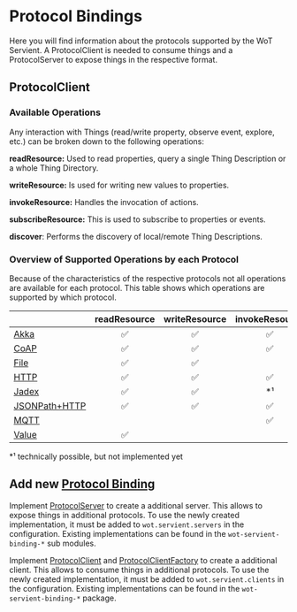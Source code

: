 # Protocol Bindings

Here you will find information about the protocols supported by the WoT Servient.
A ProtocolClient is needed to consume things and a ProtocolServer to expose things in the respective format.

## ProtocolClient

### Available Operations

Any interaction with Things (read/write property, observe event, explore, etc.) can be broken down to the following operations:

**readResource:**
Used to read properties, query a single Thing Description or a whole Thing Directory.

**writeResource:**
Is used for writing new values to properties.

**invokeResource:**
Handles the invocation of actions.

**subscribeResource:**
This is used to subscribe to properties or events.

**discover**:
Performs the discovery of local/remote Thing Descriptions.

### Overview of Supported Operations by each Protocol

Because of the characteristics of the respective protocols not all operations are available for each protocol.
This table shows which operations are supported by which protocol.

|                                   | readResource | writeResource | invokeResource | subscribeResource | discover |
|---------------                    |:-------------:|:-------------:|:--------------:|:-----------------:|:--------:|
| [Akka](akka.md)                   |       ✅      |       ✅       |        ✅       |         ✅         |     ✅    |
| [CoAP](coap.md)                   |       ✅      |       ✅       |        ✅       |         ✅         |          |
| [File](file.md)                   |       ✅      |       ✅       |                 |         ✅         |          |
| [HTTP](http.md)                   |       ✅      |       ✅       |        ✅       |         ✅         |          |
| [Jadex](jadex.md)                 |       ✅      |       ✅       |        *¹        |        *¹          |     ✅    |
| [JSONPath+HTTP](jsonpath+http.md) |       ✅      |       ✅       |        ✅       |         ✅         |          |
| [MQTT](mqtt.md)                   |               |                |        ✅       |         ✅         |          |
| [Value](value.md)                 |       ✅      |                |                |                   |          |

*¹ technically possible, but not implemented yet

## Add new [Protocol Binding](https://www.w3.org/TR/wot-architecture/#dfn-wot-protocol-binding)

Implement [ProtocolServer](wot-servient/src/main/java/city/sane/wot/binding/ProtocolServer.java) to create a additional server. This
allows to expose things in additional protocols. To use the newly created implementation, it must be added to
`wot.servient.servers` in the configuration.
Existing implementations can be found in the `wot-servient-binding-*` sub modules.

Implement [ProtocolClient](wot-servient/src/main/java/city/sane/wot/binding/ProtocolClient.java) and
[ProtocolClientFactory](src/main/java/city/sane/wot/binding/ProtocolClientFactor.java) to create a additional client.
This allows to consume things in additional protocols. To use the newly created implementation, it must be added to
`wot.servient.clients` in the configuration.
Existing implementations can be found in the `wot-servient-binding-*` package.